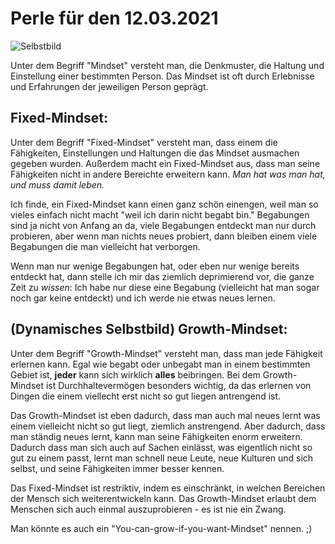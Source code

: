 # Perle für den 12.03.2021
![Selbstbild](https://i1.wp.com/pixelfed.de/storage/m/_v2/274161410391543808/222ce2dde-c74ca4/GTft0lgmjQKa/Q7i45MrQC4toTJVv3XkgtQ3qkZDBVdFl9I2o5rY5.png)

Unter dem Begriff "Mindset" versteht man, die Denkmuster, die Haltung und Einstellung einer bestimmten Person.
Das Mindset ist oft durch Erlebnisse und Erfahrungen der jeweiligen Person geprägt.

## Fixed-Mindset:

Unter dem Begriff "Fixed-Mindset" versteht man, dass einem die Fähigkeiten, Einstellungen und Haltungen die das Mindset ausmachen gegeben wurden.
Außerdem macht ein Fixed-Mindset aus, dass man seine Fähigkeiten nicht in andere Bereichte erweitern kann.
*Man hat was man hat, und muss damit leben.*

Ich finde, ein Fixed-Mindset kann einen ganz schön einengen, weil man so vieles einfach nicht macht "weil ich darin nicht begabt bin."
Begabungen sind ja nicht von Anfang an da, viele Begabungen entdeckt man nur durch probieren, aber wenn man nichts neues probiert, dann bleiben einem viele Begabungen die man vielleicht hat verborgen.

Wenn man nur wenige Begabungen hat, oder eben nur wenige bereits entdeckt hat, dann stelle ich mir das ziemlich deprimierend vor, die ganze Zeit zu *wissen*: Ich habe nur diese eine Begabung (vielleicht hat man sogar noch gar keine entdeckt) und ich werde nie etwas neues lernen.

## (Dynamisches Selbstbild) Growth-Mindset:

Unter dem Begriff "Growth-Mindset" versteht man, dass man jede Fähigkeit erlernen kann.
Egal wie begabt oder unbegabt man in einem bestimmten Gebiet ist, **jeder** kann sich wirklich **alles** beibringen.
Bei dem Growth-Mindset ist Durchhaltevermögen besonders wichtig, da das erlernen von Dingen die einem viellecht erst nicht so gut liegen antrengend ist.

Das Growth-Mindset ist eben dadurch, dass man auch mal neues lernt was einem vielleicht nicht so gut liegt, ziemlich anstrengend.
Aber dadurch, dass man ständig neues lernt, kann man seine Fähigkeiten enorm erweitern.
Dadurch dass man sich auch auf Sachen einlässt, was eigentlich nicht so gut zu einem passt, lernt man schnell neue Leute, neue Kulturen und sich selbst, und seine Fähigkeiten immer besser kennen.

Das Fixed-Mindset ist restriktiv, indem es einschränkt, in welchen Bereichen der Mensch sich weiterentwickeln kann.
Das Growth-Mindset erlaubt dem Menschen sich auch einmal auszuprobieren - es ist nie ein Zwang.

Man könnte es auch ein "You-can-grow-if-you-want-Mindset" nennen. ;)
